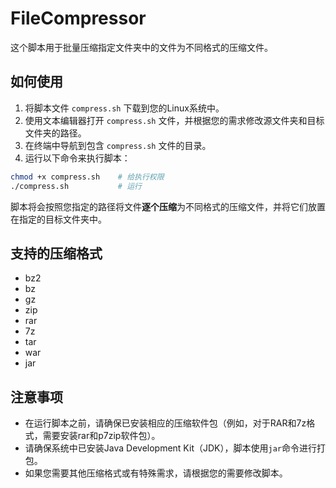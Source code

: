 # FileCompressor
这个脚本用于批量压缩指定文件夹中的文件为不同格式的压缩文件。

## 如何使用

1. 将脚本文件 `compress.sh` 下载到您的Linux系统中。
2. 使用文本编辑器打开 `compress.sh` 文件，并根据您的需求修改源文件夹和目标文件夹的路径。
3. 在终端中导航到包含 `compress.sh` 文件的目录。
4. 运行以下命令来执行脚本：

```bash
chmod +x compress.sh	# 给执行权限
./compress.sh	        # 运行
```

脚本将会按照您指定的路径将文件**逐个压缩**为不同格式的压缩文件，并将它们放置在指定的目标文件夹中。

## 支持的压缩格式

- bz2
- bz
- gz
- zip
- rar
- 7z
- tar
- war
- jar

## 注意事项

- 在运行脚本之前，请确保已安装相应的压缩软件包（例如，对于RAR和7z格式，需要安装rar和p7zip软件包）。
- 请确保系统中已安装Java Development Kit（JDK），脚本使用`jar`命令进行打包。
- 如果您需要其他压缩格式或有特殊需求，请根据您的需要修改脚本。
